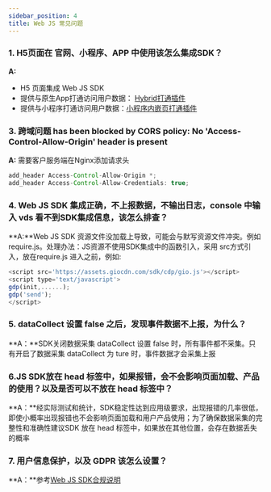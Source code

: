 ```yaml
---
sidebar_position: 4
title: Web JS 常见问题
---
```


### 1. H5页面在 官网、小程序、APP 中使用该怎么集成SDK？

**A:**

- H5 页面集成 Web JS SDK
- 提供与原生App打通访问用户数据： [Hybrid打通插件](/docs/webjs/plugins/hybridAdapter)
- 提供与小程序打通访问用户数据：[小程序内嵌页打通插件](/docs/webjs/plugins/embeddedAdapter)

### 3. 跨域问题 has been blocked by CORS policy: No 'Access-Control-Allow-Origin' header is present

**A:** 需要客户服务端在Nginx添加请求头

```java
add_header Access-Control-Allow-Origin *;
add_header Access-Control-Allow-Credentials: true;
```

### 4. Web JS SDK 集成正确，不上报数据，不输出日志，console 中输入 vds 看不到SDK集成信息，该怎么排查？

**A:**Web JS SDK 资源文件没加载上导致，可能会与默写资源文件冲突。例如require.js。处理办法：JS资源不使用SDK集成中的函数引入，采用 src方式引入，放在require.js 进入之前，例如:

```js
<script src='https://assets.giocdn.com/sdk/cdp/gio.js'></script>
<script type='text/javascript'>
gdp(init,......);
gdp('send');
</script>
```

### 5. dataCollect 设置 false 之后，发现事件数据不上报，为什么？

**A：**SDK关闭数据采集 dataCollect 设置 false 时，所有事件都不采集。只有开启了数据采集 dataCollect 为 ture 时，事件数据才会采集上报

### 6.JS SDK放在 head 标签中，如果报错，会不会影响页面加载、产品的使用？以及是否可以不放在 head 标签中？

**A：**经实际测试和统计，SDK稳定性达到应用级要求，出现报错的几率很低，即使小概率出现报错也不会影响页面加载和用户产品使用；为了确保数据采集的完整性和准确性建议SDK 放在 head 标签中，如果放在其他位置，会存在数据丢失的概率

### 7. 用户信息保护，以及 GDPR 该怎么设置？

**A：**参考[Web JS SDK合规说明](/docs/compliance/webCompliance)
